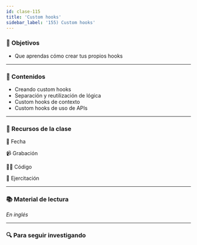 ```yaml
---
id: clase-115
title: 'Custom hooks'
sidebar_label: '155) Custom hooks'
---
```


### 🏁 Objetivos

- Que aprendas cómo crear tus propios hooks

---

### 📝 Contenidos

- Creando custom hooks
- Separación y reutilización de lógica
- Custom hooks de contexto
- Custom hooks de uso de APIs

---

### 🚀 Recursos de la clase

📆 Fecha

📹 Grabación

👩‍💻 Código

💪 Ejercitación

---

### 📚 Material de lectura

_En inglés_

---

### 🔍 Para seguir investigando
